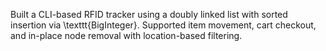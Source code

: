 Built a CLI-based RFID tracker using a doubly linked list with sorted insertion via \texttt{BigInteger}. Supported item movement, cart checkout, and in-place node removal with location-based filtering.
